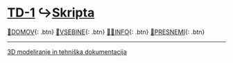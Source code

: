 # [TD-1](../index.md) ↪[Skripta](./index.md) 

[🏡DOMOV](../index.md){: .btn}
[📝VSEBINE](../Vsebine/index.md){: .btn}
[👨‍🎓INFO](../info.md){: .btn}
[💾PRESNEMI](../Presnemi/index.md){: .btn}

---

[3D modeliranje in tehniška dokumentacija](./pdf/Modeliranje_in_tehniska_dokumentacija.pdf)
